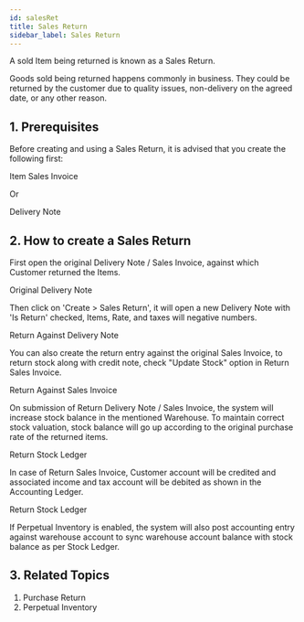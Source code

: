 ```yaml
---
id: salesRet
title: Sales Return
sidebar_label: Sales Return
---
```


A sold Item being returned is known as a Sales Return.

Goods sold being returned happens commonly in business. They could be returned by the customer due to quality issues, non-delivery on the agreed date, or any other reason.

## 1. Prerequisites

Before creating and using a Sales Return, it is advised that you create the following first:

Item
Sales Invoice

Or

Delivery Note

## 2. How to create a Sales Return

First open the original Delivery Note / Sales Invoice, against which Customer returned the Items.

Original Delivery Note

Then click on 'Create > Sales Return', it will open a new Delivery Note with 'Is Return' checked, Items, Rate, and taxes will negative numbers.

Return Against Delivery Note

You can also create the return entry against the original Sales Invoice, to return stock along with credit note, check "Update Stock" option in Return Sales Invoice.

Return Against Sales Invoice

On submission of Return Delivery Note / Sales Invoice, the system will increase stock balance in the mentioned Warehouse. To maintain correct stock valuation, stock balance will go up according to the original purchase rate of the returned items.

Return Stock Ledger

In case of Return Sales Invoice, Customer account will be credited and associated income and tax account will be debited as shown in the Accounting Ledger.

Return Stock Ledger

If Perpetual Inventory is enabled, the system will also post accounting entry against warehouse account to sync warehouse account balance with stock balance as per Stock Ledger.

## 3. Related Topics

1. Purchase Return
1. Perpetual Inventory

